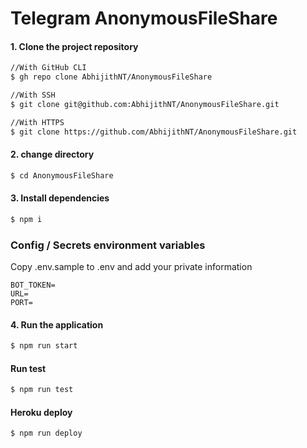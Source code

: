 # Telegram AnonymousFileShare 

#### 1. Clone the project repository


```sh
//With GitHub CLI
$ gh repo clone AbhijithNT/AnonymousFileShare
```
```sh
//With SSH
$ git clone git@github.com:AbhijithNT/AnonymousFileShare.git
```
```sh
//With HTTPS
$ git clone https://github.com/AbhijithNT/AnonymousFileShare.git
```
#### 2. change directory

```sh
$ cd AnonymousFileShare
```
#### 3. Install dependencies

```sh
$ npm i
```

### Config / Secrets environment variables

Copy .env.sample to .env and add your private information

```ev
BOT_TOKEN=
URL=
PORT=
```

#### 4. Run the application
```sh
$ npm run start
```

#### Run test

```sh
$ npm run test
```

#### Heroku deploy

```sh
$ npm run deploy
```

